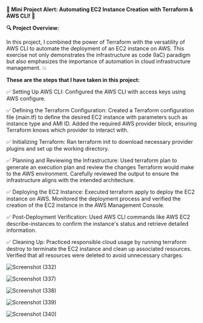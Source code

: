 **🚀 Mini Project Alert: Automating EC2 Instance Creation with Terraform & AWS CLI! 🚀**

**🔍 Project Overview:**

In this project, I combined the power of Terraform with the versatility of AWS CLI to automate the deployment of an EC2 instance on AWS. This exercise not only demonstrates the infrastructure as code (IaC) paradigm but also emphasizes the importance of automation in cloud infrastructure management. 💥 

**These are the steps that I have taken in this project:**

✅ Setting Up AWS CLI:
Configured the AWS CLI with access keys using AWS configure.

✅ Defining the Terraform Configuration:
Created a Terraform configuration file (main.tf) to define the desired EC2 instance with parameters such as instance type and AMI ID.
Added the required AWS provider block, ensuring Terraform knows which provider to interact with.

✅ Initializing Terraform:
Ran terraform init to download necessary provider plugins and set up the working directory.

✅ Planning and Reviewing the Infrastructure:
Used terraform plan to generate an execution plan and review the changes Terraform would make to the AWS environment.
Carefully reviewed the output to ensure the infrastructure aligns with the intended architecture.

✅ Deploying the EC2 Instance:
Executed terraform apply to deploy the EC2 instance on AWS.
Monitored the deployment process and verified the creation of the EC2 instance in the AWS Management Console.

✅ Post-Deployment Verification:
Used AWS CLI commands like AWS EC2 describe-instances to confirm the instance's status and retrieve detailed information.

✅ Cleaning Up:
Practiced responsible cloud usage by running terraform destroy to terminate the EC2 instance and clean up associated resources.
Verified that all resources were deleted to avoid unnecessary charges.

![Screenshot (332)](https://github.com/user-attachments/assets/2dae102c-852d-4752-97f7-38e03e624534)

![Screenshot (337)](https://github.com/user-attachments/assets/7613b391-e5dc-4b62-9ed8-6cbeb2d193bb)

![Screenshot (338)](https://github.com/user-attachments/assets/13f79a6a-ecb0-4433-86fe-e4fbfd1902d6)

![Screenshot (339)](https://github.com/user-attachments/assets/2746ce1d-4d41-475e-8449-2caec41f522a)

![Screenshot (340)](https://github.com/user-attachments/assets/6d240072-be2a-4f68-8cee-2c7af6f7628c)
